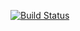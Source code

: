 [![Build Status](https://travis-ci.org/NorthIsUp/measure.svg)](https://travis-ci.org/NorthIsUp/measure)
